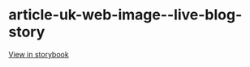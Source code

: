 # article-uk-web-image--live-blog-story

[View in storybook](https://raw.githack.com/Independent-Digital-News-and-Media-Ltd/indy-pwamp-sb/PR-1214-sb/index.html?path=/story/article-uk-web-image--live-blog-story)